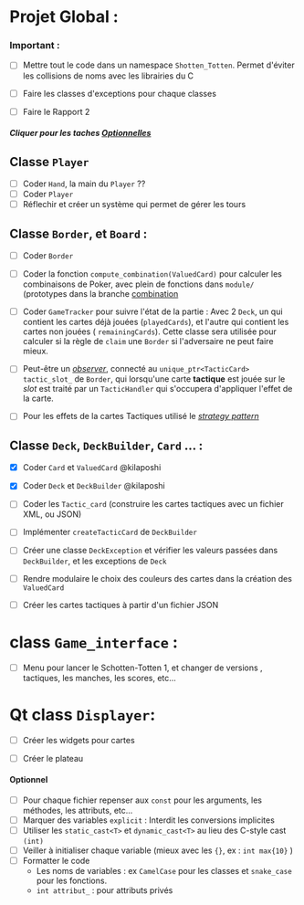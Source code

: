 

# Projet Global :
### Important :
- [ ] Mettre tout le code dans un namespace `Shotten_Totten`.
Permet d'éviter les collisions de noms avec les librairies du C 
- [ ] Faire les classes d'exceptions pour chaque classes

- [ ] Faire le Rapport 2

##### Cliquer pour les taches [Optionnelles](#optionnel)


## Classe `Player`
- [ ] Coder `Hand`, la main du `Player` ??
- [ ] Coder `Player`
- [ ] Réflechir et créer un système qui permet de gérer les tours

## Classe `Border`, et `Board` :
- [ ] Coder `Border`
- [ ] Coder la fonction `compute_combination(ValuedCard)` pour calculer les combinaisons de Poker, avec plein de fonctions dans `module/` (prototypes dans la branche [combination](https://github.com/kilaposhi/Shotten-Totten/tree/combination)
  
- [ ] Coder `GameTracker` pour suivre l'état de la partie :
Avec 2 `Deck`, un qui contient les cartes déjà jouées (`playedCards`), et l'autre qui contient
les cartes non jouées ( `remainingCards`). Cette classe sera utilisée pour calculer si la règle de `claim` une `Border`
si l'adversaire ne peut faire mieux.
  
  
- [ ] Peut-être un [*observer*](https://refactoring.guru/design-patterns/observer),
  connecté au `unique_ptr<TacticCard> tactic_slot_` de `Border`, qui lorsqu'une carte **tactique** est jouée sur le *slot*
  est traité par un `TacticHandler` qui s'occupera d'appliquer l'effet de la carte.
- [ ] Pour les effets de la cartes Tactiques utilisé le [*strategy pattern*](https://refactoring.guru/design-patterns/strategy)

## Classe `Deck`, `DeckBuilder`, `Card` ... :
- [x] Coder `Card` et `ValuedCard` @kilaposhi
- [x] Coder `Deck` et `DeckBuilder` @kilaposhi
   

- [ ] Coder les `Tactic_card`  (construire les cartes tactiques avec un fichier XML, ou JSON)
- [ ] Implémenter `createTacticCard` de `DeckBuilder`
- [ ] Créer une classe `DeckException` et vérifier
les valeurs passées dans `DeckBuilder`, et les exceptions de `Deck`
- [ ] Rendre modulaire le choix des couleurs des cartes dans la création des `ValuedCard`
- [ ] Créer les cartes tactiques à partir d'un fichier JSON

# class `Game_interface` :
- [ ] Menu pour lancer le Schotten-Totten 1, et changer de versions
, tactiques, les manches, les scores, etc...

# Qt class `Displayer`: 
- [ ] Créer les widgets pour cartes
- [ ] Créer le plateau


#### Optionnel
- [ ] Pour chaque fichier repenser aux `const` pour les arguments, les méthodes, les attributs, etc...
- [ ] Marquer des variables `explicit` : Interdit les conversions implicites
- [ ] Utiliser les `static_cast<T>` et `dynamic_cast<T>` au lieu des C-style cast `(int)`
- [ ] Veiller à initialiser chaque variable (mieux avec les `{}`, ex : `int max{10}` )
- [ ] Formatter le code
    - Les noms de variables :  ex `CamelCase` pour les classes et `snake_case` pour les fonctions.
    - `int attribut_` : pour attributs privés
